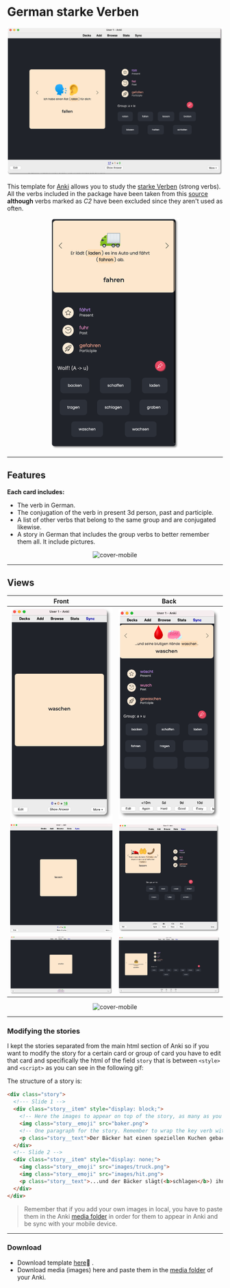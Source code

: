 # German starke Verben

![cover](readme-images/cover.png)

This template for [Anki](https://apps.ankiweb.net/) allows you to study the [starke Verben](https://en.wikipedia.org/wiki/Germanic_strong_verb)  (strong verbs). All the verbs included in the package have been taken from this [source](https://www.deutschplus.net/pages/Tabelle_starker_Verben)  **although** verbs marked as *C2* have been excluded since they aren't used as often.


<p align="center">
  
<img src="readme-images/cover-mobile.png" alt="cover-mobile" width="300px" />

</p>

---

## Features

**Each card includes:**

- The verb in German.
- The conjugation of the verb in present 3d person, past and participle.
- A list of other verbs that belong to the same group and are conjugated likewise.
- A story in German that includes the group verbs to better remember them all. It include pictures.

<p align="center">
  
  <img src="readme-images/anki-phone.gif" alt="cover-mobile"/>

</p>



---

## Views

| Front                               | Back                              |
| ----------------------------------- | --------------------------------- |
| ![phone-front](phone-front.png)     | ![phone-back](phone-back.png)     |
| ![tablet-front](tablet-front.png)   | ![tablet-back](tablet-back.png)   |
| ![desktop-front](desktop-front.png) | ![desktop-back](desktop-back.png) |

<p align="center">

  <img src="readme-images/screens.gif" alt="cover-mobile"/>

<p/>




---

### Modifying the stories

I kept the stories separated from the main html section of Anki so if you want to modify the story for a certain card or group of card you have to edit that card and specifically the html of the field `story` that is between `<style>` and `<script>` as you can see in the following gif:


The structure of a story is:

```html
<div class="story">
  <!--- Slide 1 -->
  <div class="story__item" style="display: block;">
    <!-- Here the images to appear on top of the story, as many as you want -->
    <img class="story__emoji" src="baker.png"> 
    <!-- One paragraph for the story. Remember to wrap the key verb with the <b> tag so that it stands out in the story -->
    <p class="story__text">Der Bäcker hat einen speziellen Kuchen gebacken (<b>backen</b>).</p>
  </div>
  <!-- Slide 2 -->
  <div class="story__item" style="display: none;">
    <img class="story__emoji" src="images/truck.png">
    <img class="story__emoji" src="images/hit.png">
    <p class="story__text">...und der Bäcker slägt(<b>schlagen</b>) ihn.</p>
  </div>
</div>
```

> Remember that if you add your own images in local, you have to paste them in the Anki [media folder](https://docs.ankiweb.net/#/files?id=file-locations) in order for them to appear in Anki and be sync with your mobile device.



---

### Download

- Download template [here]()🔗 .
- Download media (images) here and paste them in the [media folder](https://docs.ankiweb.net/#/files?id=file-locations) of your Anki. 
